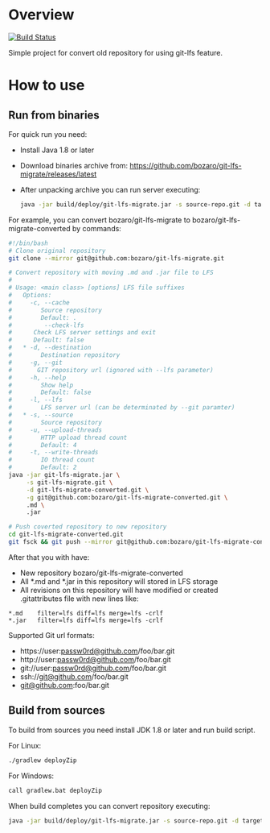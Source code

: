 # Overview

[![Build Status](https://travis-ci.org/bozaro/git-lfs-migrate.svg?branch=master)](https://travis-ci.org/bozaro/git-lfs-migrate)

Simple project for convert old repository for using git-lfs feature.

# How to use

## Run from binaries

For quick run you need:

 * Install Java 1.8 or later
 * Download binaries archive from: https://github.com/bozaro/git-lfs-migrate/releases/latest
 * After unpacking archive you can run server executing:

   ```bash
   java -jar build/deploy/git-lfs-migrate.jar -s source-repo.git -d target-repo.git -l http://test:test@lfs-server/ .psd .zip .bin
   ```

For example, you can convert bozaro/git-lfs-migrate to bozaro/git-lfs-migrate-converted by commands:

```bash
#!/bin/bash
# Clone original repository
git clone --mirror git@github.com:bozaro/git-lfs-migrate.git

# Convert repository with moving .md and .jar file to LFS
#
# Usage: <main class> [options] LFS file suffixes
#   Options:
#     -c, --cache
#        Source repository
#        Default: .
#         --check-lfs
#      Check LFS server settings and exit
#      Default: false
#   * -d, --destination
#        Destination repository
#     -g, --git
#       GIT repository url (ignored with --lfs parameter)
#     -h, --help
#        Show help
#        Default: false
#     -l, --lfs
#        LFS server url (can be determinated by --git paramter)
#   * -s, --source
#        Source repository
#     -u, --upload-threads
#        HTTP upload thread count
#        Default: 4
#     -t, --write-threads
#        IO thread count
#        Default: 2
java -jar git-lfs-migrate.jar \
     -s git-lfs-migrate.git \
     -d git-lfs-migrate-converted.git \
     -g git@github.com:bozaro/git-lfs-migrate-converted.git \
     .md \
     .jar

# Push coverted repository to new repository
cd git-lfs-migrate-converted.git
git fsck && git push --mirror git@github.com:bozaro/git-lfs-migrate-converted.git
```

After that you with have:

 * New repository bozaro/git-lfs-migrate-converted
 * All *.md and *.jar in this repository will stored in LFS storage
 * All revisions on this repository will have modified or created .gitattributes file with new lines like:<br/>
```
*.md    filter=lfs diff=lfs merge=lfs -crlf
*.jar   filter=lfs diff=lfs merge=lfs -crlf
```

Supported Git url formats:

 * https://user:passw0rd@github.com/foo/bar.git
 * http://user:passw0rd@github.com/foo/bar.git
 * git://user:passw0rd@github.com/foo/bar.git
 * ssh://git@github.com/foo/bar.git
 * git@github.com:foo/bar.git

## Build from sources

To build from sources you need install JDK 1.8 or later and run build script.

For Linux:

```bash
./gradlew deployZip
```

For Windows:

```bash
call gradlew.bat deployZip
```

When build completes you can convert repository executing:

```bash
java -jar build/deploy/git-lfs-migrate.jar -s source-repo.git -d target-repo.git -l http://test:test@lfs-server/ .psd .zip .bin
```
